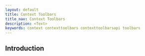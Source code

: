 ```yaml
---
layout: default
title: Context Toolbars
title_nav: Context Toolbars
description: <Text>
keywords: context contexttoolbars contexttoolbarsapi toolbars
---
```


## Introduction